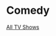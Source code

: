 # Comedy

[All TV Shows](Comedy%2068f839d851e44807b599177920adb80e/All%20TV%20Shows%20ebe6451ab6314ef29d56f85ee02f5d16.csv)